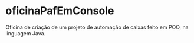 # oficinaPafEmConsole
Oficina de criação de um projeto de automação de caixas feito em POO, na linguagem Java.
<!--Teremos conexão com banco de dados e aprenderei, a parte, sobre testes para implementar no meu projeto.-->
